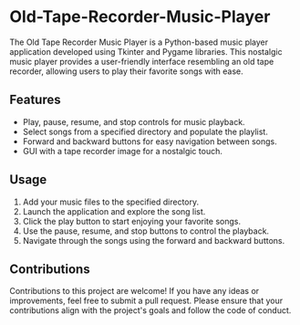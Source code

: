 # Old-Tape-Recorder-Music-Player

The Old Tape Recorder Music Player is a Python-based music player application developed using Tkinter and Pygame libraries. This nostalgic music player provides a user-friendly interface resembling an old tape recorder, allowing users to play their favorite songs with ease.

## Features

- Play, pause, resume, and stop controls for music playback.
- Select songs from a specified directory and populate the playlist.
- Forward and backward buttons for easy navigation between songs.
- GUI with a tape recorder image for a nostalgic touch.
## Usage
1. Add your music files to the specified directory.
2. Launch the application and explore the song list.
3. Click the play button to start enjoying your favorite songs.
4. Use the pause, resume, and stop buttons to control the playback.
5. Navigate through the songs using the forward and backward buttons.

## Contributions

Contributions to this project are welcome! If you have any ideas or improvements, feel free to submit a pull request. Please ensure that your contributions align with the project's goals and follow the code of conduct.

